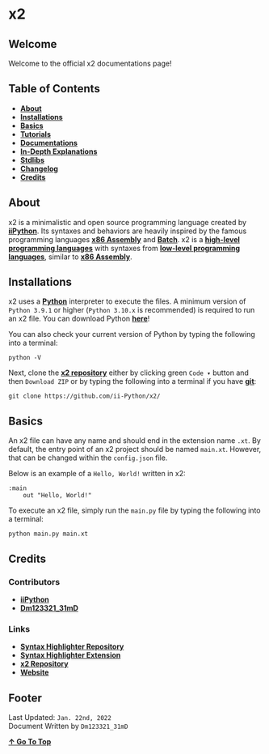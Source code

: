 # x2

## Welcome

Welcome to the official x2 documentations page!

## Table of Contents
- [**About**](#about)
- [**Installations**](#installations)
- [**Basics**](#basics)
- [**Tutorials**](docs/tutorials/tutorials.md#tutorials)
- [**Documentations**](docs/ducmentations/ducmentations.md#x2-documentations)
- [**In-Depth Explanations**](docs/indepth/indepth.md#in-depth-explanations)
- [**Stdlibs**](docs/stdlibs/stdlibs.md#standard-libraries)
- [**Changelog**](docs/changelogs/x2.2.md#changelogs)
- [**Credits**](#credits)

## About

x2 is a minimalistic and open source programming language created by [**iiPython**](https://github.com/ii-Python/). Its syntaxes and behaviors are heavily inspired by the famous programming languages [**x86 Assembly**](https://en.wikipedia.org/wiki/X86_assembly_language/) and [**Batch**](https://en.wikipedia.org/wiki/Batch_file/). x2 is a [**high-level programming languages**](https://en.wikipedia.org/wiki/High-level_programming_language/) with syntaxes from [**low-level programming languages**](https://en.wikipedia.org/wiki/Low-level_programming_language/), similar to [**x86 Assembly**](https://en.wikipedia.org/wiki/X86_assembly_language/).

## Installations

x2 uses a [**Python**](https://python.org/) interpreter to execute the files. A minimum version of `Python 3.9.1` or higher (`Python 3.10.x` is recommended) is required to run an x2 file. You can download Python [**here**](https://www.python.org/downloads/)!

You can also check your current version of Python by typing the following into a terminal:

```
python -V
```

Next, clone the [**x2 repository**](https://github.com/ii-Python/x2/) either by clicking green `Code ▾` button and then `Download ZIP` or by typing the following into a terminal if you have [**git**](https://git-scm.com/):

```
git clone https://github.com/ii-Python/x2/
```

## Basics

An x2 file can have any name and should end in the extension name `.xt`. By default, the entry point of an x2 project should be named `main.xt`. However, that can be changed within the `config.json` file.

Below is an example of a `Hello, World!` written in x2:

```xt
:main
    out "Hello, World!"
```

To execute an x2 file, simply run the `main.py` file by typing the following into a terminal:

```
python main.py main.xt
```

## Credits

### Contributors
- [**iiPython**](https://github.com/ii-Python/)
- [**Dm123321_31mD**](https://github.com/Dm12332131mD/)

### Links
- [**Syntax Highlighter Repository**](https://github.com/Dm12332131mD/x2-theme/)
- [**Syntax Highlighter Extension**](https://marketplace.visualstudio.com/items?itemName=iiPython.x2)
- [**x2 Repository**](https://github.com/ii-Python/x2/)
- [**Website**](https://local.iipython.cf/)

## Footer

Last Updated: `Jan. 22nd, 2022` <br>
Document Written by `Dm123321_31mD`

[**↑ Go To Top**](#x2)